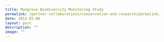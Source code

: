 ```yaml
---
title: Mangrove Biodiversity Monitoring Study
permalink: /partner-collaborations/conservation-and-research/permalink/
date: 2012-02-08
layout: post
description: ""
image: ""
---
```

